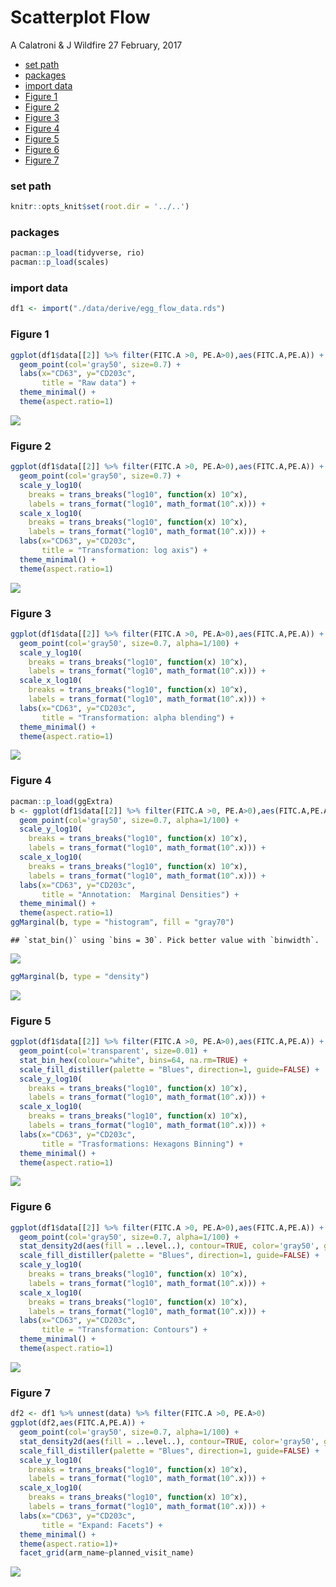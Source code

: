 Scatterplot Flow
================
A Calatroni & J Wildfire
27 February, 2017

-   [set path](#set-path)
-   [packages](#packages)
-   [import data](#import-data)
-   [Figure 1](#figure-1)
-   [Figure 2](#figure-2)
-   [Figure 3](#figure-3)
-   [Figure 4](#figure-4)
-   [Figure 5](#figure-5)
-   [Figure 6](#figure-6)
-   [Figure 7](#figure-7)

### set path

``` r
knitr::opts_knit$set(root.dir = '../..')
```

### packages

``` r
pacman::p_load(tidyverse, rio)
pacman::p_load(scales)
```

### import data

``` r
df1 <- import("./data/derive/egg_flow_data.rds") 
```

### Figure 1

``` r
ggplot(df1$data[[2]] %>% filter(FITC.A >0, PE.A>0),aes(FITC.A,PE.A)) + 
  geom_point(col='gray50', size=0.7) +
  labs(x="CD63", y="CD203c",
       title = "Raw data") +
  theme_minimal() + 
  theme(aspect.ratio=1)
```

![](flow_files/figure-markdown_github/unnamed-chunk-4-1.png)

### Figure 2

``` r
ggplot(df1$data[[2]] %>% filter(FITC.A >0, PE.A>0),aes(FITC.A,PE.A)) + 
  geom_point(col='gray50', size=0.7) +
  scale_y_log10(
    breaks = trans_breaks("log10", function(x) 10^x),
    labels = trans_format("log10", math_format(10^.x))) +
  scale_x_log10(
    breaks = trans_breaks("log10", function(x) 10^x),
    labels = trans_format("log10", math_format(10^.x))) +
  labs(x="CD63", y="CD203c",
       title = "Transformation: log axis") +
  theme_minimal() + 
  theme(aspect.ratio=1)
```

![](flow_files/figure-markdown_github/unnamed-chunk-5-1.png)

### Figure 3

``` r
ggplot(df1$data[[2]] %>% filter(FITC.A >0, PE.A>0),aes(FITC.A,PE.A)) +  
  geom_point(col='gray50', size=0.7, alpha=1/100) +
  scale_y_log10(
    breaks = trans_breaks("log10", function(x) 10^x),
    labels = trans_format("log10", math_format(10^.x))) +
  scale_x_log10(
    breaks = trans_breaks("log10", function(x) 10^x),
    labels = trans_format("log10", math_format(10^.x))) +
  labs(x="CD63", y="CD203c",
       title = "Transformation: alpha blending") +
  theme_minimal() + 
  theme(aspect.ratio=1)
```

![](flow_files/figure-markdown_github/unnamed-chunk-6-1.png)

### Figure 4

``` r
pacman::p_load(ggExtra)
b <- ggplot(df1$data[[2]] %>% filter(FITC.A >0, PE.A>0),aes(FITC.A,PE.A)) +  
  geom_point(col='gray50', size=0.7, alpha=1/100) +
  scale_y_log10(
    breaks = trans_breaks("log10", function(x) 10^x),
    labels = trans_format("log10", math_format(10^.x))) +
  scale_x_log10(
    breaks = trans_breaks("log10", function(x) 10^x),
    labels = trans_format("log10", math_format(10^.x))) +
  labs(x="CD63", y="CD203c",
       title = "Annotation:  Marginal Densities") +
  theme_minimal() + 
  theme(aspect.ratio=1)
ggMarginal(b, type = "histogram", fill = "gray70")
```

    ## `stat_bin()` using `bins = 30`. Pick better value with `binwidth`.

![](flow_files/figure-markdown_github/unnamed-chunk-7-1.png)

``` r
ggMarginal(b, type = "density")
```

![](flow_files/figure-markdown_github/unnamed-chunk-7-2.png)

### Figure 5

``` r
ggplot(df1$data[[2]] %>% filter(FITC.A >0, PE.A>0),aes(FITC.A,PE.A)) + 
  geom_point(col='transparent', size=0.01) +
  stat_bin_hex(colour="white", bins=64, na.rm=TRUE) +
  scale_fill_distiller(palette = "Blues", direction=1, guide=FALSE) +
  scale_y_log10(
    breaks = trans_breaks("log10", function(x) 10^x),
    labels = trans_format("log10", math_format(10^.x))) +
  scale_x_log10(
    breaks = trans_breaks("log10", function(x) 10^x),
    labels = trans_format("log10", math_format(10^.x))) +
  labs(x="CD63", y="CD203c",
       title = "Trasformations: Hexagons Binning") +
  theme_minimal() + 
  theme(aspect.ratio=1)
```

![](flow_files/figure-markdown_github/unnamed-chunk-8-1.png)

### Figure 6

``` r
ggplot(df1$data[[2]] %>% filter(FITC.A >0, PE.A>0),aes(FITC.A,PE.A)) +  
  geom_point(col='gray50', size=0.7, alpha=1/100) +
  stat_density2d(aes(fill = ..level..), contour=TRUE, color='gray50', geom="polygon") +
  scale_fill_distiller(palette = "Blues", direction=1, guide=FALSE) + 
  scale_y_log10(
    breaks = trans_breaks("log10", function(x) 10^x),
    labels = trans_format("log10", math_format(10^.x))) +
  scale_x_log10(
    breaks = trans_breaks("log10", function(x) 10^x),
    labels = trans_format("log10", math_format(10^.x))) +
  labs(x="CD63", y="CD203c",
       title = "Transformation: Contours") +
  theme_minimal() + 
  theme(aspect.ratio=1)
```

![](flow_files/figure-markdown_github/unnamed-chunk-9-1.png)

### Figure 7

``` r
df2 <- df1 %>% unnest(data) %>% filter(FITC.A >0, PE.A>0)
ggplot(df2,aes(FITC.A,PE.A)) +
  geom_point(col='gray50', size=0.7, alpha=1/100) +
  stat_density2d(aes(fill = ..level..), contour=TRUE, color='gray50', geom="polygon") +
  scale_fill_distiller(palette = "Blues", direction=1, guide=FALSE) + 
  scale_y_log10(
    breaks = trans_breaks("log10", function(x) 10^x),
    labels = trans_format("log10", math_format(10^.x))) +
  scale_x_log10(
    breaks = trans_breaks("log10", function(x) 10^x),
    labels = trans_format("log10", math_format(10^.x))) +
  labs(x="CD63", y="CD203c",
       title = "Expand: Facets") +
  theme_minimal() + 
  theme(aspect.ratio=1)+
  facet_grid(arm_name~planned_visit_name)
```

![](flow_files/figure-markdown_github/unnamed-chunk-10-1.png)
